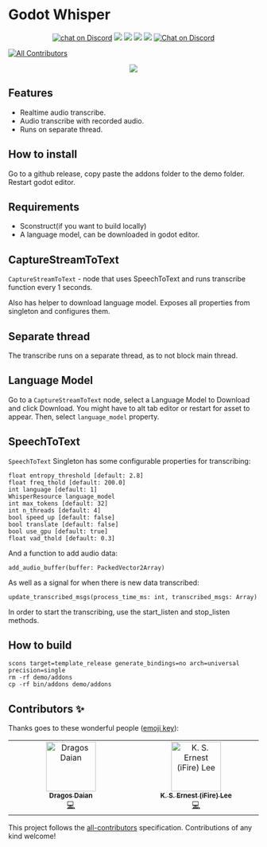 # Godot Whisper

<p align="center">
	<a href="https://github.com/V-Sekai/godot-whisper/actions/workflows/runner.yml">
        <img src="https://github.com/V-Sekai/godot-whisper/actions/workflows/runner.yml/badge.svg?branch=main"
            alt="chat on Discord"></a>
    <a href="https://github.com/ggerganov/whisper.cpp" alt="Whisper CPP">
        <img src="https://img.shields.io/badge/WhisperCPP-v1.5.1-%23478cbf?logoColor=white" /></a>
    <a href="https://github.com/godotengine/godot-cpp" alt="Godot Version">
        <img src="https://img.shields.io/badge/Godot-v4.1-%23478cbf?logo=godot-engine&logoColor=white" /></a>
    <a href="https://github.com/V-Sekai/godot-whisper/graphs/contributors" alt="Contributors">
        <img src="https://img.shields.io/github/contributors/V-Sekai/godot-whisper" /></a>
    <a href="https://github.com/V-Sekai/godot-whisper/pulse" alt="Activity">
        <img src="https://img.shields.io/github/commit-activity/m/V-Sekai/godot-whisper" /></a>
    <a href="https://discord.gg/H3s3PD49XC">
        <img src="https://img.shields.io/discord/1138836561102897172?logo=discord"
            alt="Chat on Discord"></a>
</p>

<!-- ALL-CONTRIBUTORS-BADGE:START - Do not remove or modify this section -->
[![All Contributors](https://img.shields.io/badge/all_contributors-2-orange.svg?style=flat-square)](#contributors-)
<!-- ALL-CONTRIBUTORS-BADGE:END -->

<p align="center">
<img src="whisper_cpp.gif"/>
</p>

## Features

- Realtime audio transcribe.
- Audio transcribe with recorded audio.
- Runs on separate thread.

## How to install

Go to a github release, copy paste the addons folder to the demo folder. Restart godot editor.

## Requirements

- Sconstruct(if you want to build locally)
- A language model, can be downloaded in godot editor.


## CaptureStreamToText

`CaptureStreamToText` - node that uses SpeechToText and runs transcribe function every 1 seconds.

Also has helper to download language model. Exposes all properties from singleton and configures them.

## Separate thread

The transcribe runs on a separate thread, as to not block main thread.

## Language Model

Go to a `CaptureStreamToText` node, select a Language Model to Download and click Download. You might have to alt tab editor or restart for asset to appear. Then, select `language_model` property.

## SpeechToText

`SpeechToText` Singleton has some configurable properties for transcribing:

```
float entropy_threshold [default: 2.8]
float freq_thold [default: 200.0]
int language [default: 1]
WhisperResource language_model
int max_tokens [default: 32]
int n_threads [default: 4]
bool speed_up [default: false]
bool translate [default: false]
bool use_gpu [default: true]
float vad_thold [default: 0.3]
```

And a function to add audio data:

```
add_audio_buffer(buffer: PackedVector2Array)
```

As well as a signal for when there is new data transcribed:

```
update_transcribed_msgs(process_time_ms: int, transcribed_msgs: Array)
```

In order to start the transcribing, use the start_listen and stop_listen methods.

## How to build

```
scons target=template_release generate_bindings=no arch=universal precision=single
rm -rf demo/addons
cp -rf bin/addons demo/addons
```

## Contributors ✨

Thanks goes to these wonderful people ([emoji key](https://allcontributors.org/docs/en/emoji-key)):

<!-- ALL-CONTRIBUTORS-LIST:START - Do not remove or modify this section -->
<!-- prettier-ignore-start -->
<!-- markdownlint-disable -->
<table>
  <tbody>
    <tr>
      <td align="center" valign="top" width="14.28%"><a href="https://github.com/Ughuuu"><img src="https://avatars.githubusercontent.com/u/2369380?v=4?s=100" width="100px;" alt="Dragos Daian"/><br /><sub><b>Dragos Daian</b></sub></a><br /><a href="https://github.com/V-Sekai/v-sekai.whisper/commits?author=Ughuuu" title="Code">💻</a></td>
      <td align="center" valign="top" width="14.28%"><a href="https://chibifire.com"><img src="https://avatars.githubusercontent.com/u/32321?v=4?s=100" width="100px;" alt="K. S. Ernest (iFire) Lee"/><br /><sub><b>K. S. Ernest (iFire) Lee</b></sub></a><br /><a href="https://github.com/V-Sekai/v-sekai.whisper/commits?author=fire" title="Code">💻</a></td>
    </tr>
  </tbody>
</table>

<!-- markdownlint-restore -->
<!-- prettier-ignore-end -->

<!-- ALL-CONTRIBUTORS-LIST:END -->

This project follows the [all-contributors](https://github.com/all-contributors/all-contributors) specification. Contributions of any kind welcome!
